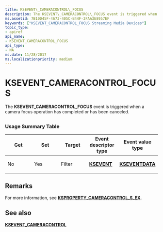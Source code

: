 ```yaml
---
title: KSEVENT\_CAMERACONTROL\_FOCUS
description: The KSEVENT\_CAMERACONTROL\_FOCUS event is triggered when a camera focus operation has completed or has been canceled.
ms.assetid: 7B10D45F-4673-405C-B44F-3FAA3E8957EF
keywords: ["KSEVENT_CAMERACONTROL_FOCUS Streaming Media Devices"]
topic_type:
- apiref
api_name:
- KSEVENT_CAMERACONTROL_FOCUS
api_type:
- NA
ms.date: 11/28/2017
ms.localizationpriority: medium
---
```


# KSEVENT\_CAMERACONTROL\_FOCUS


The **KSEVENT\_CAMERACONTROL\_FOCUS** event is triggered when a camera focus operation has completed or has been canceled.

## <span id="ddk_ksevent_vidcap_auto_update_ks"></span><span id="DDK_KSEVENT_VIDCAP_AUTO_UPDATE_KS"></span>


### <span id="usage_summary_table"></span><span id="USAGE_SUMMARY_TABLE"></span>Usage Summary Table

<table>
<colgroup>
<col width="20%" />
<col width="20%" />
<col width="20%" />
<col width="20%" />
<col width="20%" />
</colgroup>
<thead>
<tr class="header">
<th>Get</th>
<th>Set</th>
<th>Target</th>
<th>Event descriptor type</th>
<th>Event value type</th>
</tr>
</thead>
<tbody>
<tr class="odd">
<td><p>No</p></td>
<td><p>Yes</p></td>
<td><p>Filter</p></td>
<td><p><a href="/previous-versions/ff561744(v=vs.85)" data-raw-source="[&lt;strong&gt;KSEVENT&lt;/strong&gt;](/previous-versions/ff561744(v=vs.85))"><strong>KSEVENT</strong></a></p></td>
<td><p><a href="/windows-hardware/drivers/ddi/ks/ns-ks-kseventdata" data-raw-source="[&lt;strong&gt;KSEVENTDATA&lt;/strong&gt;](/windows-hardware/drivers/ddi/ks/ns-ks-kseventdata)"><strong>KSEVENTDATA</strong></a></p></td>
</tr>
</tbody>
</table>

 

Remarks
-------

For more information, see [**KSPROPERTY\_CAMERACONTROL\_S\_EX**](/windows-hardware/drivers/ddi/ksmedia/ns-ksmedia-ksproperty_cameracontrol_s_ex).

## See also


[**KSEVENT\_CAMERACONTROL**](/windows-hardware/drivers/ddi/ksmedia/ne-ksmedia-ksevent_cameracontrol)

